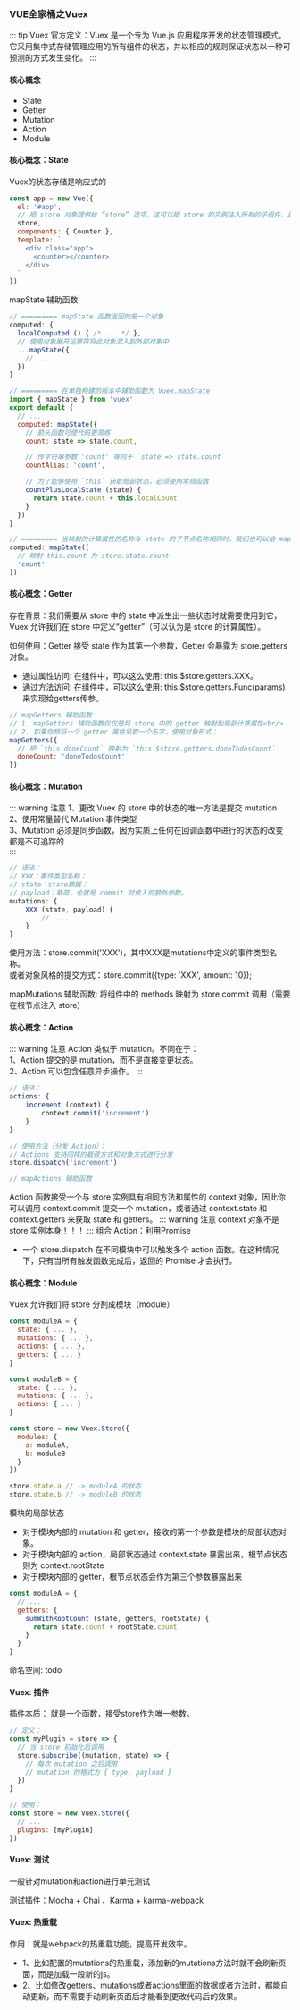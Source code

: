 ### VUE全家桶之Vuex
::: tip Vuex
官方定义：Vuex 是一个专为 Vue.js 应用程序开发的状态管理模式。<br/>
它采用集中式存储管理应用的所有组件的状态，并以相应的规则保证状态以一种可预测的方式发生变化。
:::

#### 核心概念
+ State
+ Getter
+ Mutation
+ Action
+ Module

#### 核心概念：State
Vuex的状态存储是响应式的
```js
const app = new Vue({
  el: '#app',
  // 把 store 对象提供给 “store” 选项，这可以把 store 的实例注入所有的子组件，且子组件能通过 this.$store 访问到
  store,
  components: { Counter },
  template: `
    <div class="app">
      <counter></counter>
    </div>
  `
})
```
mapState 辅助函数
```js
// ========= mapState 函数返回的是一个对象
computed: {
  localComputed () { /* ... */ },
  // 使用对象展开运算符将此对象混入到外部对象中
  ...mapState({
    // ...
  })
}

// ========= 在单独构建的版本中辅助函数为 Vuex.mapState
import { mapState } from 'vuex'
export default {
  // ...
  computed: mapState({
    // 箭头函数可使代码更简练
    count: state => state.count,

    // 传字符串参数 'count' 等同于 `state => state.count`
    countAlias: 'count',

    // 为了能够使用 `this` 获取局部状态，必须使用常规函数
    countPlusLocalState (state) {
      return state.count + this.localCount
    }
  })
}

// ========= 当映射的计算属性的名称与 state 的子节点名称相同时，我们也可以给 mapState 传一个字符串数组
computed: mapState([
  // 映射 this.count 为 store.state.count
  'count'
])
```

#### 核心概念：Getter
存在背景：我们需要从 store 中的 state 中派生出一些状态时就需要使用到它，Vuex 允许我们在 store 中定义“getter”（可以认为是 store 的计算属性）。

如何使用：Getter 接受 state 作为其第一个参数，Getter 会暴露为 store.getters 对象。
+ 通过属性访问: 在组件中，可以这么使用: this.$store.getters.XXX。
+ 通过方法访问: 在组件中，可以这么使用: this.$store.getters.Func(params)来实现给getters传参。

```js
// mapGetters 辅助函数
// 1. mapGetters 辅助函数仅仅是将 store 中的 getter 映射到局部计算属性<br/>
// 2. 如果你想将一个 getter 属性另取一个名字，使用对象形式：
mapGetters({
  // 把 `this.doneCount` 映射为 `this.$store.getters.doneTodosCount`
  doneCount: 'doneTodosCount'
})
```

#### 核心概念：Mutation
::: warning 注意
1、更改 Vuex 的 store 中的状态的唯一方法是提交 mutation<br/>
2、使用常量替代 Mutation 事件类型<br/>
3、Mutation 必须是同步函数，因为实质上任何在回调函数中进行的状态的改变都是不可追踪的<br/>
:::

```js
// 语法：
// XXX：事件类型名称；
// state：state数据；
// payload：载荷，也就是 commit 时传入的额外参数。
mutations: { 
    XXX (state, payload) {
        //  ... 
    } 
}
```

使用方法：store.commit('XXX')，其中XXX是mutations中定义的事件类型名称。<br/>
或者对象风格的提交方式：store.commit({type: 'XXX', amount: 10});

mapMutations 辅助函数: 将组件中的 methods 映射为 store.commit 调用（需要在根节点注入 store）


#### 核心概念：Action
::: warning 注意
Action 类似于 mutation。不同在于：<br/>
1、Action 提交的是 mutation，而不是直接变更状态。<br/>
2、Action 可以包含任意异步操作。
:::
```js
// 语法：
actions: {
    increment (context) {
        context.commit('increment')
    }
}

// 使用方法（分发 Action）：
// Actions 支持同样的载荷方式和对象方式进行分发
store.dispatch('increment')

// mapActions 辅助函数
```
Action 函数接受一个与 store 实例具有相同方法和属性的 context 对象，因此你可以调用 context.commit 提交一个 mutation，或者通过 context.state 和 context.getters 来获取 state 和 getters。
::: warning 注意
context 对象不是 store 实例本身！！！
:::
组合 Action：利用Promise
+ 一个 store.dispatch 在不同模块中可以触发多个 action 函数。在这种情况下，只有当所有触发函数完成后，返回的 Promise 才会执行。

#### 核心概念：Module
Vuex 允许我们将 store 分割成模块（module）
```js
const moduleA = {
  state: { ... },
  mutations: { ... },
  actions: { ... },
  getters: { ... }
}

const moduleB = {
  state: { ... },
  mutations: { ... },
  actions: { ... }
}

const store = new Vuex.Store({
  modules: {
    a: moduleA,
    b: moduleB
  }
})

store.state.a // -> moduleA 的状态
store.state.b // -> moduleB 的状态
```

模块的局部状态
+ 对于模块内部的 mutation 和 getter，接收的第一个参数是模块的局部状态对象。
+ 对于模块内部的 action，局部状态通过 context.state 暴露出来，根节点状态则为 context.rootState
+ 对于模块内部的 getter，根节点状态会作为第三个参数暴露出来
```js
const moduleA = {
  // ...
  getters: {
    sumWithRootCount (state, getters, rootState) {
      return state.count + rootState.count
    }
  }
}
```
命名空间: todo


#### Vuex: 插件
插件本质： 就是一个函数，接受store作为唯一参数。
```js
// 定义：
const myPlugin = store => {
  // 当 store 初始化后调用
  store.subscribe((mutation, state) => {
    // 每次 mutation 之后调用
    // mutation 的格式为 { type, payload }
  })
}

// 使用：
const store = new Vuex.Store({
  // ...
  plugins: [myPlugin]
})
```

#### Vuex: 测试
一般针对mutation和action进行单元测试

测试插件：Mocha + Chai 、Karma + karma-webpack 

#### Vuex: 热重载
作用：就是webpack的热重载功能，提高开发效率。
+ 1、比如配置的mutations的热重载，添加新的mutations方法时就不会刷新页面，而是加载一段新的js。
+ 2、比如修改getters、mutations或者actions里面的数据或者方法时，都能自动更新，而不需要手动刷新页面后才能看到更改代码后的效果。
